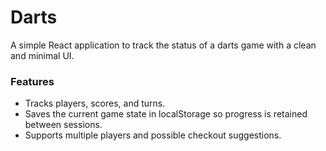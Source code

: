 # Darts 

A simple React application to track the status of a darts game with a clean and minimal UI.

### Features

- Tracks players, scores, and turns.
- Saves the current game state in localStorage so progress is retained between sessions.
- Supports multiple players and possible checkout suggestions.